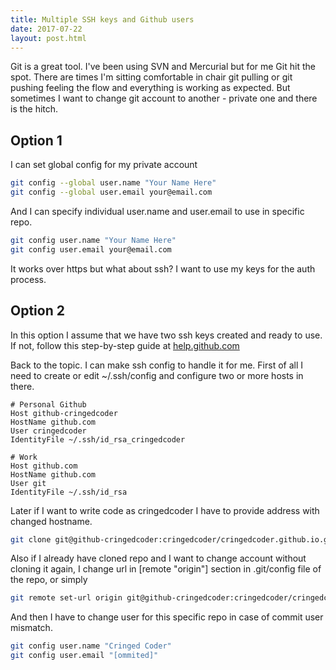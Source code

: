 ```yaml
---
title: Multiple SSH keys and Github users
date: 2017-07-22
layout: post.html
---
```

Git is a great tool. I've been using SVN and Mercurial but for me Git hit the
spot. There are times I'm sitting comfortable in chair git pulling or git
pushing feeling the flow and everything is working as expected. But sometimes
I want to change git account to another - private one and there is the hitch.

## Option 1

I can set global config for my private account

```bash
git config --global user.name "Your Name Here"
git config --global user.email your@email.com
```

And I can specify individual user.name and user.email to use in specific repo.

```bash
git config user.name "Your Name Here"
git config user.email your@email.com
```

It works over https but what about ssh? I want to use my keys for the auth
process.

## Option 2

In this option I assume that we have two ssh keys created and ready to use. If
not, follow this step-by-step guide at 
[help.github.com](https://help.github.com/articles/connecting-to-github-with-ssh/)

Back to the topic. I can make ssh config to handle it for me. First of all
I need to create or edit ~/.ssh/config and configure two or more hosts in there.

```
# Personal Github
Host github-cringedcoder
HostName github.com
User cringedcoder
IdentityFile ~/.ssh/id_rsa_cringedcoder

# Work
Host github.com
HostName github.com
User git
IdentityFile ~/.ssh/id_rsa
```
Later if I want to write code as cringedcoder I have to provide address with
changed hostname.

```bash
git clone git@github-cringedcoder:cringedcoder/cringedcoder.github.io.git
```
Also if I already have cloned repo and I want to change account without cloning
it again, I change url in [remote "origin"] section in .git/config file of the
repo, or simply 
```bash
git remote set-url origin git@github-cringedcoder:cringedcoder/cringedcoder.github.io.git
```
And then I have to change user for this specific repo in case of commit user
mismatch.
```bash
git config user.name "Cringed Coder"
git config user.email "[ommited]"
```
